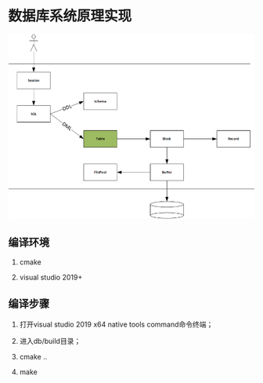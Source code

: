 # 数据库系统原理实现

![系统构架](docs/img/arch.png)

## 编译环境

1. cmake

2. visual studio 2019+

## 编译步骤

1. 打开visual studio 2019 x64 native tools command命令终端；

2. 进入db/build目录；

3. cmake ..

4. make
